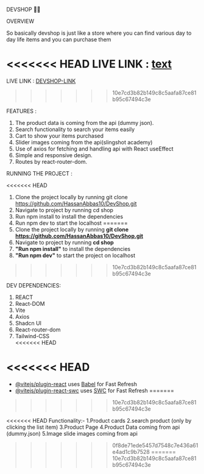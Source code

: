 DEVSHOP 🛒🎃

OVERVIEW

So basically devshop is just like a store where you can find various day to day life items and you  can purchase them

<<<<<<< HEAD
LIVE LINK : [text](https://dev-shop10.netlify.app/)
=======
LIVE LINK : [DEVSHOP-LINK](https://dev-shop10.netlify.app/)
>>>>>>> 10e7cd3b82b149c8c5aafa87ce81b95c67494c3e

FEATURES :

1. The product data is coming from the api (dummy json).
2. Search functionality to search your items easily
3. Cart to show your items purchased
4. Slider images coming from the api(slingshot academy)
5. Use of axios for fetching and handling api with React useEffect
6. Simple and responsive design.
7. Routes by react-router-dom.

RUNNING THE PROJECT :

<<<<<<< HEAD
1. Clone the project locally by running  git clone https://github.com/HassanAbbas10/DevShop.git
2. Navigate to project by running cd shop
3. Run npm install to install the dependencies
4. Run npm dev to start the localhost
=======
1. Clone the project locally by running
   **git clone https://github.com/HassanAbbas10/DevShop.git**
2. Navigate to project by running **cd shop**
3. **"Run npm install"** to install the dependencies
4. **"Run npm dev"** to start the project on localhost
>>>>>>> 10e7cd3b82b149c8c5aafa87ce81b95c67494c3e

DEV DEPENDENCIES:
1. REACT
2. React-DOM
3. Vite
4. Axios
5. Shadcn UI
6. React-router-dom
7. Tailwind-CSS           
<<<<<<< HEAD

<<<<<<< HEAD
=======
- [@vitejs/plugin-react](https://github.com/vitejs/vite-plugin-react/blob/main/packages/plugin-react/README.md) uses [Babel](https://babeljs.io/) for Fast Refresh
- [@vitejs/plugin-react-swc](https://github.com/vitejs/vite-plugin-react-swc) uses [SWC](https://swc.rs/) for Fast Refresh
=======
>>>>>>> 10e7cd3b82b149c8c5aafa87ce81b95c67494c3e


<<<<<<< HEAD
  Functionality:- 
  1.Product cards
  2.search product (only by clicking the list item)
  3.Product Page
  4.Product Data coming from api (dummy.json)
  5.Image slide images coming from api
>>>>>>> 0f8de71ede5457d7548c7e436a61e4ad1c9b7528
=======
>>>>>>> 10e7cd3b82b149c8c5aafa87ce81b95c67494c3e
